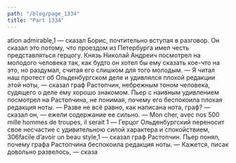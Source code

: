 ```yaml
---
path: "/blog/page_1334"
title: "Part 1334"
---
```


ation admirable,1 — сказал Борис, почтительно вступая в разговор. Он сказал это потому, что проездом из Петербурга имел честь представляться герцогу. Князь Николай Андреич посмотрел на молодого человека так, как будто он хотел бы ему сказать кое-что на это, но раздумал, считая его слишком для того молодым.
— Я читал наш протест об Ольденбургском деле и удивлялся плохой редакции этой ноты, — сказал граф Растопчин, небрежным тоном человека, судящего о деле ему хорошо знакомом.
Пьер с наивным удивлением посмотрел на Растопчина, не понимая, почему его беспокоила плохая редакция ноты.
— Разве не всё равно, как написана нота, граф? — сказал он, — ежели содержание ее сильно.
— Mon cher, avec nos 500 mille hommes de troupes, il serait 1 — Герцог Ольденбургский переносит свое несчастие с удивительною силой характера и спокойствием,
306facile d’avoir un beau style,1 — сказал граф Растопчин. Пьер понял, почему графа Растопчина беспокоила редакция ноты.
— Кажется, писак довольно развелось, — сказа
